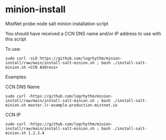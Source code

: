 # minion-install
MistNet probe node salt minion installation script

You should have received a CCN DNS name and/or IP address to use with this script

To use:
```
sudo curl -sLO https://github.com/logrhythm/minion-install/raw/main/install-salt-minion.sh ; bash ./install-salt-minion.sh <CCN Address>
```

Examples:

CCN DNS Name
```
sudo curl -https://github.com/logrhythm/minion-install/raw/main/install-salt-minion.sh ; bash ./install-salt-minion.sh master.lr-example-production.mistnet.io
```

CCN IP
```
sudo curl -https://github.com/logrhythm/minion-install/raw/main/install-salt-minion.sh ; bash ./install-salt-minion.sh 1.2.3.4
```
